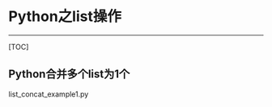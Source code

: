 # Python之list操作
-------------------------------------
[TOC]

## Python合并多个list为1个
list_concat_example1.py